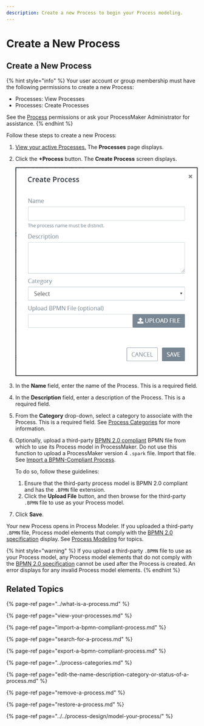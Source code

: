 ```yaml
---
description: Create a new Process to begin your Process modeling.
---
```


# Create a New Process

## Create a New Process

{% hint style="info" %}
Your user account or group membership must have the following permissions to create a new Process:

* Processes: View Processes
* Processes: Create Processes

See the [Process](../../../processmaker-administration/permission-descriptions-for-users-and-groups.md#processes) permissions or ask your ProcessMaker Administrator for assistance.
{% endhint %}

Follow these steps to create a new Process:

1. [View your active Processes.](./#view-your-processes) The **Processes** page displays.
2. Click the **+Process** button. The **Create Process** screen displays.  

   ![](../../../.gitbook/assets/add-a-process-screen-processes.png)

3. In the **Name** field, enter the name of the Process. This is a required field.
4. In the **Description** field, enter a description of the Process. This is a required field.
5. From the **Category** drop-down, select a category to associate with the Process. This is a required field. See [Process Categories](../process-categories.md) for more information.
6. Optionally, upload a third-party [BPMN 2.0 compliant](https://www.omg.org/spec/BPMN/2.0/About-BPMN/) BPMN file from which to use its Process model in ProcessMaker. Do not use this function to upload a ProcessMaker version 4 `.spark` file. Import that file. See [Import a BPMN-Compliant Process](import-a-bpmn-compliant-process.md).

   To do so, follow these guidelines:

   1. Ensure that the third-party process model is BPMN 2.0 compliant and has the `.BPMN` file extension.
   2. Click the **Upload File** button, and then browse for the third-party `.BPMN` file to use as your Process model.

7. Click **Save**.

Your new Process opens in Process Modeler. If you uploaded a third-party `.BPMN` file, Process model elements that comply with the [BPMN 2.0 specification](https://www.omg.org/spec/BPMN/2.0/About-BPMN/) display. See [Process Modeling](../../process-design/) for topics.

{% hint style="warning" %}
If you upload a third-party `.BPMN` file to use as your Process model, any Process model elements that do not comply with the [BPMN 2.0 specification](https://www.omg.org/spec/BPMN/2.0/About-BPMN/) cannot be used after the Process is created. An error displays for any invalid Process model elements.
{% endhint %}

## Related Topics

{% page-ref page="../what-is-a-process.md" %}

{% page-ref page="view-your-processes.md" %}

{% page-ref page="import-a-bpmn-compliant-process.md" %}

{% page-ref page="search-for-a-process.md" %}

{% page-ref page="export-a-bpmn-compliant-process.md" %}

{% page-ref page="../process-categories.md" %}

{% page-ref page="edit-the-name-description-category-or-status-of-a-process.md" %}

{% page-ref page="remove-a-process.md" %}

{% page-ref page="restore-a-process.md" %}

{% page-ref page="../../process-design/model-your-process/" %}



